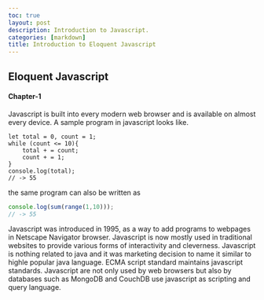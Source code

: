 ```yaml
---
toc: true
layout: post
description: Introduction to Javascript.
categories: [markdown]
title: Introduction to Eloquent Javascript
---
```


## Eloquent Javascript

#### Chapter-1

Javascript is built into every modern web browser and is available on almost every device. A sample program in javascript looks like. 

```(javascript)
let total = 0, count = 1;
while (count <= 10){
    total + = count;
    count + = 1;
}
console.log(total);
// -> 55
```

 the same program can also be written as

``` javascript
console.log(sum(range(1,10)));
// -> 55
```

Javascript was introduced in 1995, as a way to add programs to webpages in Netscape Navigator browser. Javascript is now mostly used in traditional websites to provide various forms of interactivity and cleverness. Javascript is nothing related to java and it was marketing decision to name it similar to highle popular java language. ECMA script standard maintains javascript standards. Javascript are not only used by web browsers but also by databases such as MongoDB and CouchDB use javascript as scripting and query language.





